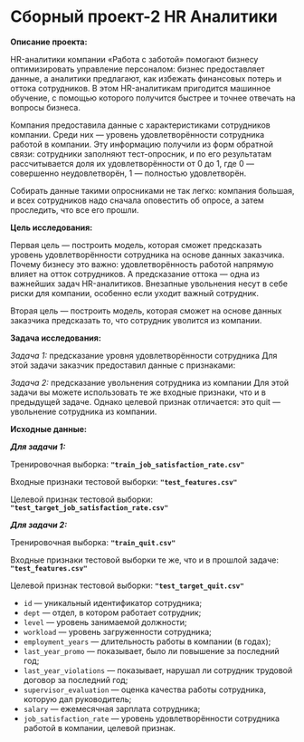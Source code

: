 # Сборный проект-2 HR Аналитики

**Описание проекта:**

HR-аналитики компании «Работа с заботой» помогают бизнесу оптимизировать управление персоналом: бизнес предоставляет данные, а аналитики предлагают, как избежать финансовых потерь и оттока сотрудников. В этом HR-аналитикам пригодится машинное обучение, с помощью которого получится быстрее и точнее отвечать на вопросы бизнеса.

Компания предоставила данные с характеристиками сотрудников компании. Среди них — уровень удовлетворённости сотрудника работой в компании. Эту информацию получили из форм обратной связи: сотрудники заполняют тест-опросник, и по его результатам рассчитывается доля их удовлетворённости от 0 до 1, где 0 — совершенно неудовлетворён, 1 — полностью удовлетворён.

Собирать данные такими опросниками не так легко: компания большая, и всех сотрудников надо сначала оповестить об опросе, а затем проследить, что все его прошли. 


**Цель исследования:**

Первая цель — построить модель, которая сможет предсказать уровень удовлетворённости сотрудника на основе данных заказчика. 
Почему бизнесу это важно: удовлетворённость работой напрямую влияет на отток сотрудников. А предсказание оттока — одна из важнейших задач HR-аналитиков. Внезапные увольнения несут в себе риски для компании, особенно если уходит важный сотрудник.

Вторая цель — построить модель, которая сможет на основе данных заказчика предсказать то, что сотрудник уволится из компании.

**Задача исследования:**

_Задача 1:_ предсказание уровня удовлетворённости сотрудника
Для этой задачи заказчик предоставил данные с признаками:

_Задача 2:_ предсказание увольнения сотрудника из компании
Для этой задачи вы можете использовать те же входные признаки, что и в предыдущей задаче. Однако целевой признак отличается: это quit — увольнение сотрудника из компании.

**Исходные данные:**

_**Для задачи 1:**_

Тренировочная выборка:
**`"train_job_satisfaction_rate.csv"`**

Входные признаки тестовой выборки:
**`"test_features.csv"`**

Целевой признак тестовой выборки:
**`"test_target_job_satisfaction_rate.csv"`**

_**Для задачи 2:**_

Тренировочная выборка:
**`"train_quit.csv"`**

Входные признаки тестовой выборки те же, что и в прошлой задаче:
**`"test_features.csv"`**

Целевой признак тестовой выборки:
**`"test_target_quit.csv"`**

* `id` — уникальный идентификатор сотрудника;
* `dept` — отдел, в котором работает сотрудник;
* `level` — уровень занимаемой должности;
* `workload` — уровень загруженности сотрудника;
* `employment_years` — длительность работы в компании (в годах);
* `last_year_promo` — показывает, было ли повышение за последний год;
* `last_year_violations` — показывает, нарушал ли сотрудник трудовой договор за последний год;
* `supervisor_evaluation` — оценка качества работы сотрудника, которую дал руководитель;
* `salary` — ежемесячная зарплата сотрудника;
* `job_satisfaction_rate` — уровень удовлетворённости сотрудника работой в компании, целевой признак.